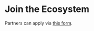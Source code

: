 # Join the Ecosystem

Partners can apply via [this form](https://docs.google.com/forms/d/e/1FAIpQLSfyrgViv6ABqLV_1pcGoqnQuF1dAQs8igIQWOunrCEFhg8RgQ/viewform).
